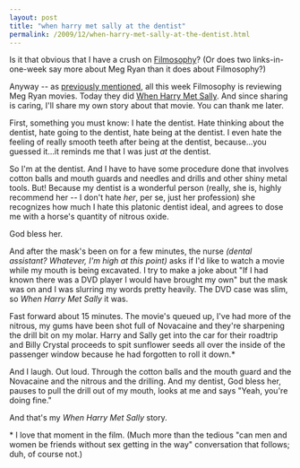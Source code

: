 ```yaml
---
layout: post
title: "when harry met sally at the dentist"
permalink: /2009/12/when-harry-met-sally-at-the-dentist.html
---
```


Is it that obvious that I have a crush on [Filmosophy](http://filmosophy.tumblr.com/)? (Or does two links-in-one-week say more about Meg Ryan than it does about Filmosophy?)

Anyway -- as [previously mentioned](http://www.sippey.com/2009/12/yesss-very-powerful-words.html), all this week Filmosophy is reviewing Meg Ryan movies. Today they did [When Harry Met Sally](http://filmosophy.tumblr.com/post/276483610/he-said-she-said-when-harry-met-sally-1989). And since sharing is caring, I'll share my own story about that movie. You can thank me later.

First, something you must know: I hate the dentist. Hate thinking about the dentist, hate going to the dentist, hate being at the dentist. I even hate the feeling of really smooth teeth after being at the dentist, because...you guessed it...it reminds me that I was just _at_ the dentist.

So I'm at the dentist. And I have to have some procedure done that involves cotton balls and mouth guards and needles and drills and other shiny metal tools. But! Because my dentist is a wonderful person (really, she is, highly recommend her -- I don't hate _her_, per se, just her profession) she recognizes how much I hate this platonic dentist ideal, and agrees to dose me with a horse's quantity of nitrous oxide.

God bless her.

And after the mask's been on for a few minutes, the nurse _(dental assistant? Whatever, I'm high at this point)_ asks if I'd like to watch a movie while my mouth is being excavated. I try to make a joke about "If I had known there was a DVD player I would have brought my own" but the mask was on and I was slurring my words pretty heavily. The DVD case was slim, so _When Harry Met Sally_ it was.

Fast forward about 15 minutes. The movie's queued up, I've had more of the nitrous, my gums have been shot full of Novacaine and they're sharpening the drill bit on my molar. Harry and Sally get into the car for their roadtrip and Billy Crystal proceeds to spit sunflower seeds all over the inside of the passenger window because he had forgotten to roll it down.*

And I laugh. Out loud. Through the cotton balls and the mouth guard and the Novacaine and the nitrous and the drilling. And my dentist, God bless her, pauses to pull the drill out of my mouth, looks at me and says "Yeah, you're doing fine."

And that's my _When Harry Met Sally_ story.

\* I love that moment in the film. (Much more than the tedious "can men and women be friends without sex getting in the way" conversation that follows; duh, of course not.)